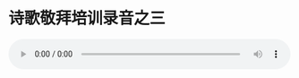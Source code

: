 # 诗歌敬拜培训录音之三

<audio style="width: 100%;" preload="false" controls controlslist="nodownload"><source src="//cdn.wechat.edu.pl/audio/mp3/old/12308.mp3" type="audio/mpeg">Your browser does not support the audio element.</audio>


